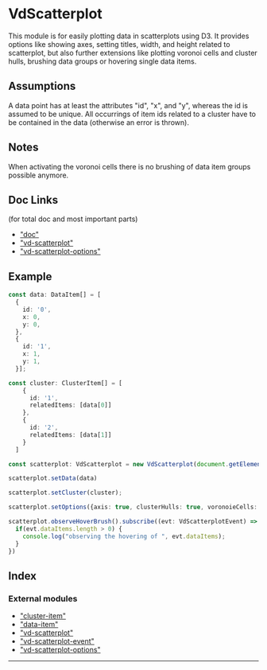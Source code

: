 
VdScatterplot
=============

This module is for easily plotting data in scatterplots using D3. It provides options like showing axes, setting titles, width, and height related to scatterplot, but also further extensions like plotting voronoi cells and cluster hulls, brushing data groups or hovering single data items.

Assumptions
-----------

A data point has at least the attributes "id", "x", and "y", whereas the id is assumed to be unique. All occurrings of item ids related to a cluster have to be contained in the data (otherwise an error is thrown).

Notes
-----

When activating the voronoi cells there is no brushing of data item groups possible anymore.

Doc Links
---------

(for total doc and most important parts)

*   ["doc"](./)
*   ["vd-scatterplot"](./classes/_vd_scatterplot_.vdscatterplot.md)
*   ["vd-scatterplot-options"](./interfaces/_vd_scatterplot_options_.vdscatterplotoptions.md)

Example
-------

```typescript
const data: DataItem[] = [
  {
    id: '0',
    x: 0,
    y: 0,
  },
  {
    id: '1',
    x: 1,
    y: 1,
  }];

const cluster: ClusterItem[] = [
    {
      id: '1',
      relatedItems: [data[0]]
    },
    {
      id: '2',
      relatedItems: [data[1]]
    }
  ]

const scatterplot: VdScatterplot = new VdScatterplot(document.getElementById('scatterplot') as HTMLElement, { voronoiCells: true})

scatterplot.setData(data)

scatterplot.setCluster(cluster);

scatterplot.setOptions({axis: true, clusterHulls: true, voronoieCells: false, width: 500, height:500});

scatterplot.observeHoverBrush().subscribe((evt: VdScatterplotEvent) => {
  if(evt.dataItems.length > 0) {
    console.log("observing the hovering of ", evt.dataItems);
  }
})
```

## Index

### External modules

* ["cluster-item"](./interfaces/_cluster_item_.clusteritem.md)
* ["data-item"](./interfaces/_data_item_.dataitem.md)
* ["vd-scatterplot"](./classes/_vd_scatterplot_.vdscatterplot.md)
* ["vd-scatterplot-event"](./interfaces/_vd_scatterplot_event_.vdscatterplotevent.md)
* ["vd-scatterplot-options"](./interfaces/_vd_scatterplot_options_.vdscatterplotoptions.md)

---

